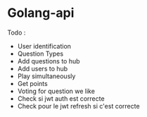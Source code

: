 # Golang-api
Todo : 
- User identification
- Question Types
- Add questions to hub
- Add users to hub
- Play simultaneously
- Get points 
- Voting for question we like
- Check si jwt auth est correcte
- Check pour le jwt refresh si c'est correcte